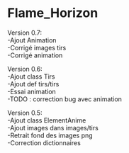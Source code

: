 # Flame_Horizon

Version 0.7:<br/>
-Ajout Animation<br/>
-Corrigé images tirs<br/>
-Corrigé animation<br/>

Version 0.6:<br/>
-Ajout class Tirs<br/>
-Ajout def tirs/tirs<br/>
-Essai animation<br/>
-TODO : correction bug avec animation<br/>

Version 0.5:<br/>
-Ajout class ElementAnime<br/>
-Ajout images dans images/tirs<br/>
-Retrait fond des images png<br/>
-Correction dictionnaires<br/>
